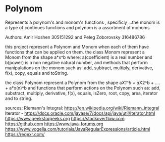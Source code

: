# Polynom
Represents a polynom's and monom's functions , specificly ...the monom is a type of continues functions and polynom is a assortment of monoms

Authors: Amir Hoshen 305151292 and Peleg Zoborovsky 316486786

this project represent a Polynom and Monom when each of them have functions that can be applied on them.
the class Monom represent a Monom from the shape a*x^b where: a(coefficient) is a real number and b(power) is a non negative natural number,
and methods that perform manipulations on the monom such as:
add, subtract, multiply, derivative, f(x), copy, equals and toString.

the class Polynom represent a Polynom from the shape   a*X1^b + a*X2^b + .... + a*x(n)^b 
and functions that perform actions on the Polynom such as:
add, substract, multiply, derivative, f(x), equals, isZero, root, copy, area, iterator and to string.

sources:
Riemann's Integral:  https://en.wikipedia.org/wiki/Riemann_integral 
Iterator - https://docs.oracle.com/javase/7/docs/api/java/util/Iterator.html 
https://www.geeksforgeeks.org 
https://stackoverflow.com 
https://github.com 
https://www.java-forums.org
https://www.vogella.com/tutorials/JavaRegularExpressions/article.html
https://regexr.com/
